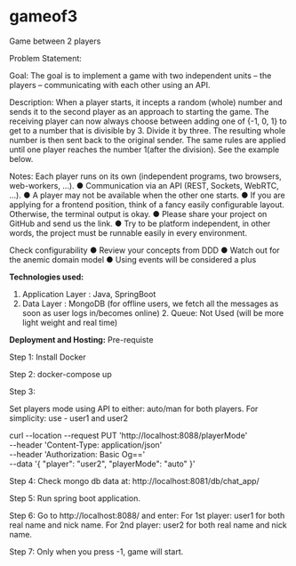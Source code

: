 # gameof3
Game between 2 players

Problem Statement:

Goal:
The goal is to implement a game with two independent units – the players –
communicating with each other using an API.

Description:
When a player starts, it incepts a random (whole) number and sends it to the
second
player as an approach to starting the game. The receiving player can now
always choose between adding one of {-1, 0, 1} to get to a number that is
divisible by 3. Divide it by three. The resulting whole number is then sent back
to the original sender.
The same rules are applied until one player reaches the number 1(after the
division). See the example below.

Notes:
Each player runs on its own (independent programs, two browsers,
web-workers, ...).
● Communication via an API (REST, Sockets, WebRTC, ...).
● A player may not be available when the other one starts.
● If you are applying for a frontend position, think of a fancy easily
configurable layout.
Otherwise, the terminal output is okay.
● Please share your project on GitHub and send us the link.
● Try to be platform independent, in other words, the project must be
runnable easily in every environment.


Check configurability
● Review your concepts from DDD
● Watch out for the anemic domain model
● Using events will be considered a plus



**Technologies used:**
1. Application Layer : Java, SpringBoot
2. Data Layer : MongoDB (for offline users, we fetch all the messages as soon as user logs in/becomes online) 2. Queue: Not Used (will be more light weight and real time)

**Deployment and Hosting:**
Pre-requiste

Step 1:
Install Docker

Step 2: docker-compose up

Step 3:

Set players mode using API to either: auto/man for both players.
For simplicity: use - user1 and user2


curl --location --request PUT 'http://localhost:8088/playerMode' \
--header 'Content-Type: application/json' \
--header 'Authorization: Basic Og==' \
--data '{
    "player": "user2",
    "playerMode": "auto"
}'

Step 4:
Check mongo db data at: http://localhost:8081/db/chat_app/

Step 5: 
Run spring boot application.

Step 6:
Go to http://localhost:8088/ and enter:
For 1st player: user1 for both real name and nick name.
For 2nd player: user2 for both real name and nick name.

Step 7: Only when you press -1, game will start.



